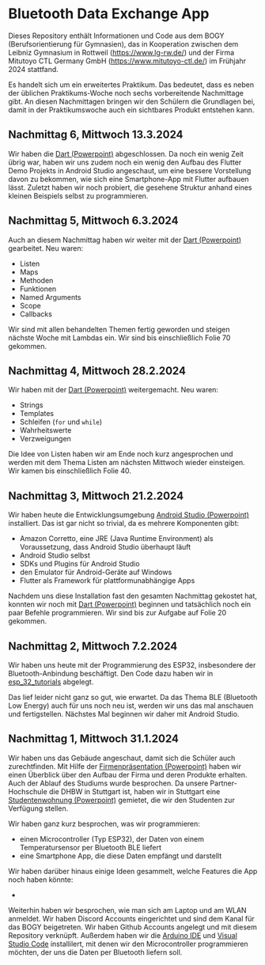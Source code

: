 # Bluetooth Data Exchange App
Dieses Repository enthält Informationen und Code aus dem BOGY (Berufsorientierung für Gymnasien), das in Kooperation zwischen dem Leibniz Gymnasium in Rottweil (https://www.lg-rw.de/) und der Firma Mitutoyo CTL Germany GmbH (https://www.mitutoyo-ctl.de/) im Frühjahr 2024 stattfand.

Es handelt sich um ein erweitertes Praktikum. Das bedeutet, dass es neben der üblichen Praktikums-Woche noch sechs vorbereitende Nachmittage gibt. An diesen Nachmittagen bringen wir den Schülern die Grundlagen bei, damit in der Praktikumswoche auch ein sichtbares Produkt entstehen kann.

## Nachmittag 6, Mittwoch 13.3.2024
Wir haben die [Dart (Powerpoint)](doc/Dart.pptx) abgeschlossen.
Da noch ein wenig Zeit übrig war, haben wir uns zudem noch ein wenig den Aufbau des Flutter Demo Projekts in Android Studio angeschaut, um eine bessere Vorstellung davon zu bekommen, wie sich eine Smartphone-App mit Flutter aufbauen lässt. 
Zuletzt haben wir noch probiert, die gesehene Struktur anhand eines kleinen Beispiels selbst zu programmieren.

## Nachmittag 5, Mittwoch 6.3.2024
Auch an diesem Nachmittag haben wir weiter mit der [Dart (Powerpoint)](doc/Dart.pptx) gearbeitet. Neu waren:

- Listen
- Maps
- Methoden
- Funktionen
- Named Arguments
- Scope
- Callbacks

Wir sind mit allen behandelten Themen fertig geworden und steigen nächste Woche mit Lambdas ein. Wir sind bis einschließlich Folie 70 gekommen.

## Nachmittag 4, Mittwoch 28.2.2024

Wir haben mit der [Dart (Powerpoint)](doc/Dart.pptx) weitergemacht. Neu waren:

- Strings
- Templates
- Schleifen (```for``` und ```while```)
- Wahrheitswerte
- Verzweigungen

Die Idee von Listen haben wir am Ende noch kurz angesprochen und werden mit dem Thema Listen am nächsten Mittwoch wieder einsteigen. Wir kamen bis einschließlich Folie 40.

## Nachmittag 3, Mittwoch 21.2.2024

Wir haben heute die Entwicklungsumgebung [Android Studio (Powerpoint)](doc/AndroidStudio.pptx) installiert. Das ist gar nicht so trivial, da es mehrere Komponenten gibt:

* Amazon Corretto, eine JRE (Java Runtime Environment) als Voraussetzung, dass Android Studio überhaupt läuft
* Android Studio selbst
* SDKs und Plugins für Android Studio
* den Emulator für Android-Geräte auf Windows
* Flutter als Framework für plattformunabhängige Apps

Nachdem uns diese Installation fast den gesamten Nachmittag gekostet hat, konnten wir noch mit [Dart (Powerpoint)](doc/Dart.pptx) beginnen und tatsächlich noch ein paar Befehle programmieren. Wir sind bis zur Aufgabe auf Folie 20 gekommen.

## Nachmittag 2, Mittwoch 7.2.2024

Wir haben uns heute mit der Programmierung des ESP32, insbesondere der Bluetooth-Anbindung beschäftigt. Den Code dazu haben wir in [esp_32_tutorials](esp_32_tutorials) abgelegt.

Das lief leider nicht ganz so gut, wie erwartet. Da das Thema BLE (Bluetooth Low Energy) auch für uns noch neu ist, werden wir uns das mal anschauen und fertigstellen. Nächstes Mal beginnen wir daher mit Android Studio.

## Nachmittag 1, Mittwoch 31.1.2024

Wir haben uns das Gebäude angeschaut, damit sich die Schüler auch zurechtfinden. Mit Hilfe der [Firmenpräsentation (Powerpoint)](doc/Firmenpräsentation.pptx) haben wir einen Überblick über den Aufbau der Firma und deren Produkte erhalten. Auch der Ablauf des Studiums wurde besprochen. Da unsere Partner-Hochschule die DHBW in Stuttgart ist,   haben wir in Stuttgart eine [Studentenwohnung (Powerpoint)](doc/Studentenwohnung.pptx) gemietet, die wir den Studenten zur Verfügung stellen.

Wir haben ganz kurz besprochen, was wir programmieren:

* einen Microcontroller (Typ ESP32), der Daten von einem Temperatursensor per Bluetooth BLE liefert
* eine Smartphone App, die diese Daten empfängt und darstellt

Wir haben darüber hinaus einige Ideen gesammelt, welche Features die App noch haben könnte:

* 

Weiterhin haben wir besprochen, wie man sich am Laptop und am WLAN anmeldet. Wir haben Discord Accounts eingerichtet und sind dem Kanal für das BOGY beigetreten. Wir haben Github Accounts angelegt und mit diesem Repository verknüpft. Außerdem haben wir die [Arduino IDE](https://www.arduino.cc/en/software) und [Visual Studio Code](https://code.visualstudio.com/download) installilert, mit denen wir den Microcontroller programmieren möchten, der uns die Daten per Bluetooth liefern soll.

